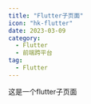 ```yaml
---
title: "Flutter子页面"
icon: "hk-flutter"
date: 2023-03-09
category:
  - Flutter
  - 前端跨平台
tag:
  - Flutter
---
```


这是一个flutter子页面